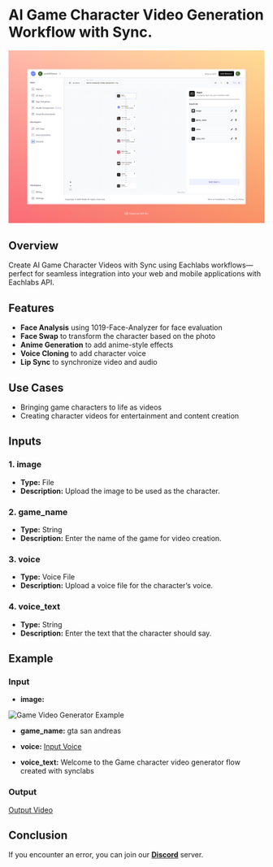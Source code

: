 # AI Game Character Video Generation Workflow with Sync.

<img src="images/game-video-generator-sync-full.jpeg" alt="AI Game Character Video Generation Workflow with Sync."/>

## Overview
Create AI Game Character Videos with Sync using Eachlabs workflows—perfect for seamless integration into your web and mobile applications with Eachlabs API.

## Features
- **Face Analysis** using 1019-Face-Analyzer for face evaluation
- **Face Swap** to transform the character based on the photo
- **Anime Generation** to add anime-style effects
- **Voice Cloning** to add character voice
- **Lip Sync** to synchronize video and audio

## Use Cases
- Bringing game characters to life as videos
- Creating character videos for entertainment and content creation

## Inputs

### 1. image
- **Type:** File
- **Description:** Upload the image to be used as the character.

### 2. game_name
- **Type:** String
- **Description:** Enter the name of the game for video creation.

### 3. voice
- **Type:** Voice File
- **Description:** Upload a voice file for the character’s voice.

### 4. voice_text
- **Type:** String
- **Description:** Enter the text that the character should say.

## Example 

### Input
- **image:** 

 <img src="https://storage.googleapis.com/magicpoint/models/man.png" alt="Game Video Generator Example" width="300">


- **game_name:** gta san andreas
- **voice:** 
[Input Voice](https://storage.googleapis.com/magicpoint/global_inputs/each-audio.mp3)

- **voice_text:** Welcome to the Game character video generator flow created with synclabs

### Output
[Output Video](https://storage.googleapis.com/magicpoint/github-outputs/game-video-generator-sync-github-output.mp4)

## Conclusion
If you encounter an error, you can join our <b><a href="https://discord.com/invite/yzZD4ZxBPt" target="_blank">Discord</a></b> server.
